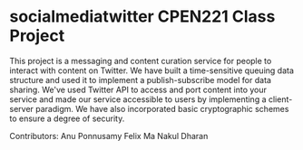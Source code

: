 # socialmediatwitter CPEN221 Class Project

This project is a messaging and content curation service for people to interact with content on Twitter.
We have built a time-sensitive queuing data structure and used it to implement a publish-subscribe model for data sharing. 
We've used Twitter API to access and port content into your service and made our service accessible to users by implementing a client-server paradigm.
We have also incorporated basic cryptographic schemes to ensure a degree of security.

Contributors:
Anu Ponnusamy
Felix Ma
Nakul Dharan
